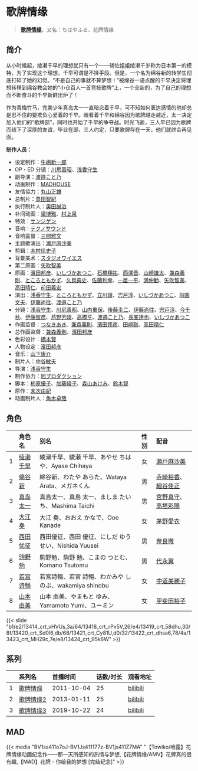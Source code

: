 # 歌牌情缘


> <u>**[歌牌情缘](https://bgm.tv/subject/18294)**</u>，又名：ちはやふる、花牌情缘

## 简介

从小时候起，绫濑千早的理想就只有一个——辅佐姐姐绫濑千岁称为日本第一的模特，为了实现这个理想，千早可谓是不择手段。但是，一个名为绵谷新的转学生彻底打碎了她的幻觉。“不是自己的事就不算梦想！”被绵谷一语点醒的千早决定将理想转移到绵谷教会她的“小仓百人一首竞技歌牌”上，一个全新的，为了自己的理想而不断奋斗的千早新鲜出炉了！

作为青梅竹马，完美少年真岛太一一直暗恋着千早，可不知如何表达感情的他却总是忍不住的要欺负心爱着的千早。眼看着千早和绵谷因为歌牌越走越近，太一决定加入他们的“歌牌部”，同时也开始了千早的争夺战。时光飞逝，三人早已因为歌牌而结下了深厚的友谊，毕业在即，三人约定，只要歌牌存在一天，他们就终会再见面。

**制作人员：**
- 设定制作：[牛嶋新一郎](https://bgm.tv/person/19153)
- OP・ED 分镜：[川尻善昭](https://bgm.tv/person/804)、[浅香守生](https://bgm.tv/person/40)
- 副导演：[渡邉こと乃](https://bgm.tv/person/15242)
- 动画制作：[MADHOUSE](https://bgm.tv/person/603)
- 友情協力：[丸山正雄](https://bgm.tv/person/914)
- 总制片：[豊田智紀](https://bgm.tv/person/49645)
- 执行制片人：[奥田誠治](https://bgm.tv/person/19591)
- 补间动画：[梁博雅](https://bgm.tv/person/15512)、[村上泉](https://bgm.tv/person/26527)
- 特效：[サンジゲン](https://bgm.tv/person/7061)
- 音响：[テクノサウンド](https://bgm.tv/person/23711)
- 音响监督：[三間雅文](https://bgm.tv/person/42)
- 主题歌演出：[瀬戸麻沙美](https://bgm.tv/person/5766)
- 剪辑：[木村佳史子](https://bgm.tv/person/11716)
- 背景美术：[スタジオワイエス](https://bgm.tv/person/6097)
- 第二原画：[矢吹智美](https://bgm.tv/person/43623)
- 原画：[濱田邦彦](https://bgm.tv/person/3078)、[いしづかあつこ](https://bgm.tv/person/6361)、[石橋翔祐](https://bgm.tv/person/24565)、[西澤晋](https://bgm.tv/person/316)、[山崎雄太](https://bgm.tv/person/25589)、[兼森義則](https://bgm.tv/person/753)、[ところともかず](https://bgm.tv/person/700)、[久貝典史](https://bgm.tv/person/19329)、[佐藤利幸](https://bgm.tv/person/3205)、[一居一平](https://bgm.tv/person/19478)、[満仲勧](https://bgm.tv/person/12528)、[矢吹智美](https://bgm.tv/person/43623)、[高田晴仁](https://bgm.tv/person/3494)、[前田義宏](https://bgm.tv/person/25421)
- 演出：[浅香守生](https://bgm.tv/person/40)、[ところともかず](https://bgm.tv/person/700)、[立川譲](https://bgm.tv/person/12410)、[宍戸淳](https://bgm.tv/person/2887)、[いしづかあつこ](https://bgm.tv/person/6361)、[前園文夫](https://bgm.tv/person/23066)、[伊藤尚往](https://bgm.tv/person/943)、[渡邉こと乃](https://bgm.tv/person/15242)
- 分镜：[浅香守生](https://bgm.tv/person/40)、[川尻善昭](https://bgm.tv/person/804)、[山内重保](https://bgm.tv/person/801)、[後藤圭二](https://bgm.tv/person/305)、[伊藤尚往](https://bgm.tv/person/943)、[宍戸淳](https://bgm.tv/person/2887)、[今千秋](https://bgm.tv/person/2964)、[伊藤智彦](https://bgm.tv/person/3213)、[芦野芳晴](https://bgm.tv/person/1732)、[高橋亨](https://bgm.tv/person/1210)、[渡邉こと乃](https://bgm.tv/person/15242)、[長峯達也](https://bgm.tv/person/1745)、[いしづかあつこ](https://bgm.tv/person/6361)
- 作画监督：[つなきあき](https://bgm.tv/person/1480)、[兼森義則](https://bgm.tv/person/753)、[濱田邦彦](https://bgm.tv/person/3078)、[田﨑聡](https://bgm.tv/person/2758)、[高田晴仁](https://bgm.tv/person/3494)
- 总作画监督：[兼森義則](https://bgm.tv/person/753)、[濱田邦彦](https://bgm.tv/person/3078)
- 色彩设计：[橋本賢](https://bgm.tv/person/2073)
- 人物设定：[濱田邦彦](https://bgm.tv/person/3078)
- 音乐：[山下康介](https://bgm.tv/person/2684)
- 制片人：[中谷敏夫](https://bgm.tv/person/51697)
- 导演：[浅香守生](https://bgm.tv/person/40)
- 制作协力：[旭プロダクション](https://bgm.tv/person/6065)
- 脚本：[柿原優子](https://bgm.tv/person/3326)、[加藤綾子](https://bgm.tv/person/5634)、[森山あけみ](https://bgm.tv/person/25531)、[鈴木智](https://bgm.tv/person/25532)
- 原作：[末次由紀](https://bgm.tv/person/6851)
- 动画制片人：[角木卓哉](https://bgm.tv/person/48926)

## 角色

|     |   角色名   |   别名  | 性别 |  配音  |
|:--- |:------  |:----      |:---  |:--   |
| 1 | [绫濑千早](https://bgm.tv/character/13414) | 綾瀬千早、綾瀬 千早、あやせ ちはや、Ayase Chihaya | 女 | [瀬戸麻沙美](https://bgm.tv/person/5766) |
| 2 | [绵谷新](https://bgm.tv/character/13418) | 綿谷新、わたや あらた、Wataya Arata、メガネくん | 男 | [寺崎裕香](https://bgm.tv/person/4845)、[細谷佳正](https://bgm.tv/person/4982) |
| 3 | [真岛太一](https://bgm.tv/character/13419) | 真島太一、真島 太一、ましま たいち、Mashima Taichi | 男 | [宮野真守](https://bgm.tv/person/4697)、[高垣彩陽](https://bgm.tv/person/4757) |
| 4 | [大江奏](https://bgm.tv/character/13420) | 大江 奏、おおえ かなで、Ooe Kanade | 女 | [茅野愛衣](https://bgm.tv/person/5847) |
| 5 | [西田优征](https://bgm.tv/character/13421) | 西田優征、西田 優征、にしだ ゆうせい、Nishida Yuusei | 男 | [奈良徹](https://bgm.tv/person/4597) |
| 6 | [驹野勉](https://bgm.tv/character/13422) | 駒野勉、駒野 勉、こまの つとむ、Komano Tsutomu | 男 | [代永翼](https://bgm.tv/person/4874) |
| 7 | [若宫诗畅](https://bgm.tv/character/13423) | 若宮詩暢、若宮 詩暢、わかみや しのぶ、wakamiya shinobu | 女 | [中道美穂子](https://bgm.tv/person/9083) |
| 8 | [山本由美](https://bgm.tv/character/13424) | 山本 由美、やまもと ゆみ、Yamamoto Yumi、ユーミン | 女 | [甲斐田裕子](https://bgm.tv/person/4245) |

{{< slide "b1/e2/13414_crt_vHVUs,3a/64/13418_crt_rPv5V,26/e4/13419_crt_58dhu,30/8f/13420_crt_Sd0I6,db/68/13421_crt_Cy81U,d0/32/13422_crt_dhsa6,78/4a/13423_crt_MH29c,7e/e8/13424_crt_95k6W" >}}

## 系列

|     |   系列名   |   首播时间  | 话数/时长  | 观看地址 |
|:---  |:------    |:----      |:---       |:---  |
| 1 |[歌牌情缘](https://bgm.tv/subject/18294)| 2011-10-04 | 25 | [bilibili](https://www.bilibili.com/bangumi/play/ep11240)  |
| 2 |[歌牌情缘2](https://bgm.tv/subject/41568)| 2013-01-11 | 25 | [bilibili](https://www.bilibili.com/bangumi/play/ss617)  |
| 3 |[歌牌情缘3](https://bgm.tv/subject/238815)| 2019-10-22 | 24 | [bilibili](https://www.bilibili.com/bangumi/play/ss28584)  |



## MAD

{{< media  "BV1ss411o7oJ-BV1Js411177z-BV1js411Z7MA" 
"【Towiko/哈露】花牌情缘动画纪念作——那一天所感知的热情与梦想,【花牌情缘/AMV】花牌真的很有趣,【MAD】花牌 - 你给我的梦想 [完结纪念]"  >}}
